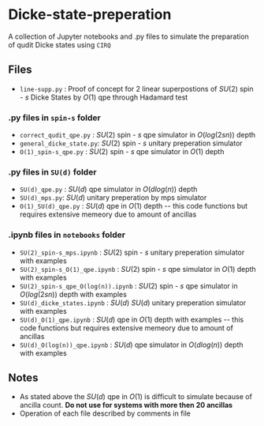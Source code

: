 # Dicke-state-preperation
A collection of Jupyter notebooks and .py files to simulate the preparation of qudit Dicke states using `CIRQ`


## Files

- `line-supp.py` : Proof of concept for 2 linear superpostions of $SU(2)$ spin - $s$ Dicke States by $O(1)$ qpe through Hadamard test

### .py files in `spin-s` folder

- `correct_qudit_qpe.py` : $SU(2)$ spin - $s$ qpe simulator in $O(log(2sn))$ depth
- `general_dicke_state.py`: $SU(2)$ spin - $s$ unitary preperation simulator
- `O(1)_spin-s_qpe.py` : $SU(2)$ spin - $s$ qpe simulator in $O(1)$ depth

### .py files in `SU(d)` folder

- `SU(d)_qpe.py` : $SU(d)$ qpe simulator in $O(dlog(n))$ depth
- `SU(d)_mps.py`: $SU(d)$ unitary preperation by mps simulator
- `O(1)_SU(d)_qpe.py` : $SU(d)$ qpe in $O(1)$ depth -- this code functions but requires extensive memeory due to amount of ancillas 


### .ipynb files in `notebooks` folder

- `SU(2)_spin-s_mps.ipynb` : $SU(2)$ spin - $s$ unitary preperation simulator with examples
- `SU(2)_spin-s_O(1)_qpe.ipynb` : $SU(2)$ spin - $s$ qpe simulator in $O(1)$ depth with examples
- `SU(2)_spin-s_qpe_O(log(n)).ipynb` : $SU(2)$ spin - $s$ qpe simulator in $O(log(2sn))$ depth with examples
- `SU(d)_dicke_states.ipynb` : $SU(d)$ $SU(d)$ unitary preperation simulator with examples
- `SU(d)_O(1)_qpe.ipynb` : $SU(d)$ qpe in $O(1)$ depth with examples -- this code functions but requires extensive memeory due to amount of ancillas
- `SU(d)_O(log(n))_qpe.ipynb` : $SU(d)$ qpe simulator in $O(dlog(n))$ depth with examples

## Notes 

- As stated above the $SU(d)$ qpe in $O(1)$ is difficult to simulate because of ancilla count. **Do not use for systems with more then 20 ancillas**
- Operation of each file described by comments in file
